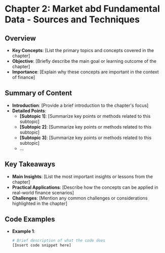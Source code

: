 # Chapter 2: Market abd Fundamental Data - Sources and Techniques

## Overview
- **Key Concepts**: [List the primary topics and concepts covered in the chapter]
- **Objective**: [Briefly describe the main goal or learning outcome of the chapter]
- **Importance**: [Explain why these concepts are important in the context of finance]

## Summary of Content
- **Introduction**: [Provide a brief introduction to the chapter's focus]
- **Detailed Points**:
  - **[Subtopic 1]**: [Summarize key points or methods related to this subtopic]
  - **[Subtopic 2]**: [Summarize key points or methods related to this subtopic]
  - **[Subtopic 3]**: [Summarize key points or methods related to this subtopic]
  - ...

## Key Takeaways
- **Main Insights**: [List the most important insights or lessons from the chapter]
- **Practical Applications**: [Describe how the concepts can be applied in real-world finance scenarios]
- **Challenges**: [Mention any common challenges or considerations highlighted in the chapter]

## Code Examples
- **Example 1**:
  ```python
  # Brief description of what the code does
  [Insert code snippet here]
